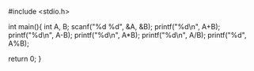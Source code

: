 #include <stdio.h>

int main(){
    int A, B;
    scanf("%d %d", &A, &B);
    printf("%d\n", A+B);
    printf("%d\n", A-B);
    printf("%d\n", A*B);
    printf("%d\n", A/B);
    printf("%d", A%B);
 
    
return 0;
}
